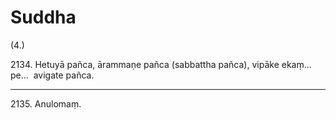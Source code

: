 # Suddha

(4.)

2134\. Hetuyā pañca, ārammaṇe pañca (sabbattha pañca), vipāke ekaṃ…pe…  avigate pañca.

---

2135\. Anulomaṃ.
